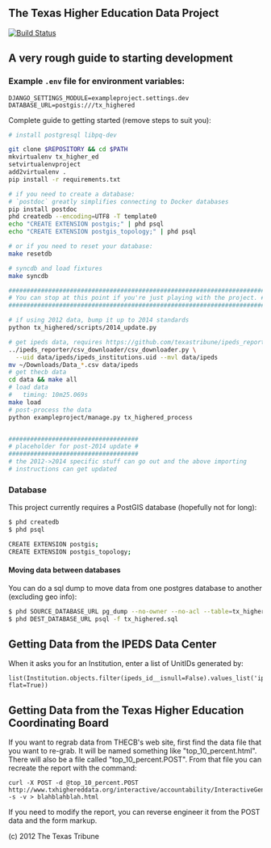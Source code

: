 The Texas Higher Education Data Project
---------------------------------------
[![Build Status](https://travis-ci.org/texastribune/the-dp.svg)](https://travis-ci.org/texastribune/the-dp)

## A very rough guide to starting development

### Example `.env` file for environment variables:

```
DJANGO_SETTINGS_MODULE=exampleproject.settings.dev
DATABASE_URL=postgis:///tx_highered
```

Complete guide to getting started (remove steps to suit you):

```bash
# install postgresql libpq-dev

git clone $REPOSITORY && cd $PATH
mkvirtualenv tx_higher_ed
setvirtualenvproject
add2virtualenv .
pip install -r requirements.txt

# if you need to create a database:
# `postdoc` greatly simplifies connecting to Docker databases
pip install postdoc
phd createdb --encoding=UTF8 -T template0
echo "CREATE EXTENSION postgis;" | phd psql
echo "CREATE EXTENSION postgis_topology;" | phd psql

# or if you need to reset your database:
make resetdb

# syncdb and load fixtures
make syncdb

#######################################################################
# You can stop at this point if you're just playing with the project. #
#######################################################################

# if using 2012 data, bump it up to 2014 standards
python tx_highered/scripts/2014_update.py

# get ipeds data, requires https://github.com/texastribune/ipeds_reporter
../ipeds_reporter/csv_downloader/csv_downloader.py \
  --uid data/ipeds/ipeds_institutions.uid --mvl data/ipeds
mv ~/Downloads/Data_*.csv data/ipeds
# get thecb data
cd data && make all
# load data
#   timing: 10m25.069s
make load
# post-process the data
python exampleproject/manage.py tx_highered_process


####################################
# placeholder for post-2014 update #
####################################
# the 2012->2014 specific stuff can go out and the above importing
# instructions can get updated
```

### Database

This project currently requires a PostGIS database (hopefully not for long):

```bash
$ phd createdb
$ phd psql

CREATE EXTENSION postgis;
CREATE EXTENSION postgis_topology;
```

#### Moving data between databases

You can do a sql dump to move data from one postgres database to another
(excluding geo info):

```bash
$ phd SOURCE_DATABASE_URL pg_dump --no-owner --no-acl --table=tx_highered* --clean > tx_highered.sql
$ phd DEST_DATABASE_URL psql -f tx_highered.sql
```

Getting Data from the IPEDS Data Center
-----------------
When it asks you for an Institution, enter a list of UnitIDs generated by:

	list(Institution.objects.filter(ipeds_id__isnull=False).values_list('ipeds_id', flat=True))

Getting Data from the Texas Higher Education Coordinating Board
------------------
If you want to regrab data from THECB's web site, first find the data file that you want to re-grab.
It will be named something like "top_10_percent.html". There will also be a file called "top_10_percent.POST". From that file you can recreate the report with the command:

    curl -X POST -d @top_10_percent.POST http://www.txhighereddata.org/interactive/accountability/InteractiveGenerate.cfm -s -v > blahblahblah.html

If you need to modify the report, you can reverse engineer it from the POST data and the form markup.




(c) 2012 The Texas Tribune

